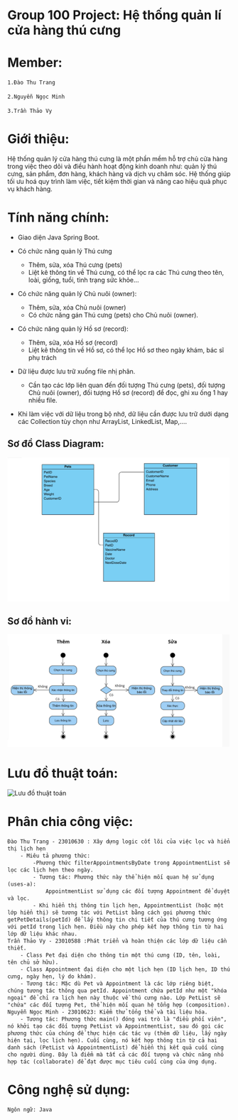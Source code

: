 # Group 100 Project: Hệ thống quản lí cửa hàng thú cưng

# Member:

	1.Đào Thu Trang 

	2.Nguyễn Ngọc Minh

	3.Trần Thảo Vy


# Giới thiệu:

   Hệ thống quản lý cửa hàng thú cưng là một phần mềm hỗ trợ chủ cửa hàng trong việc theo dõi và điều hành hoạt động kinh doanh như: quản lý thú cưng, sản phẩm, đơn hàng, khách hàng và dịch vụ chăm sóc. Hệ thống giúp tối ưu hoá quy trình làm việc, tiết kiệm thời gian và nâng cao hiệu quả phục vụ khách hàng.




# Tính năng chính:

-	Giao diện Java Spring Boot.
  
-	Có chức năng quản lý Thú cưng
  
	+  Thêm, sửa, xóa Thú cưng (pets)
	+ Liệt kê thông tin về Thú cưng, có thể lọc ra các Thú cưng theo tên, loài, giống, tuổi, tình trạng sức khỏe…

-	Có chức năng quản lý Chủ nuôi (owner):
  
	+  Thêm, sửa, xóa Chủ nuôi (owner)
	+ Có chức năng gán Thú cưng (pets) cho Chủ nuôi (owner).

-	Có chức năng quản lý Hồ sơ (record):
  
	+ Thêm, sửa, xóa Hồ sơ (record)
	+ Liệt kê thông tin về Hồ sơ, có thể lọc Hồ sơ theo ngày khám, bác sĩ phụ trách

-	Dữ liệu được lưu trữ xuống file nhị phân.
  
	+ Cần tạo các lớp liên quan đến đối tượng Thú cưng (pets), đối tượng Chủ nuôi (owner), đối tượng Hồ sơ (record) để đọc, ghi xu ống 1 hay nhiều file.

-	Khi làm việc với dữ liệu trong bộ nhớ, dữ liệu cần được lưu trữ dưới dạng các Collection tùy chọn như ArrayList, LinkedList, Map,….


## Sơ đồ Class Diagram:
<img src="images/sodoclassdiagram.jpg" alt="Sơ đồ Class Diagram" width="500"/>

## Sơ đồ hành vi:
<img src="images/sodohanhvi.jpg" alt="Sơ đồ hành vi" width="500"/>

# Lưu đồ thuật toán:
<img src="images/lưuđồ (2).png" alt="Lưu đồ thuật toán" width="500" >

# Phân chia công việc:
	Đào Thu Trang - 23010630 : Xây dựng logic cốt lõi của việc lọc và hiển thị lịch hẹn
		- Miêu tả phương thức:
			-Phương thức filterAppointmentsByDate trong AppointmentList sẽ lọc các lịch hẹn theo ngày.
			- Tương tác: Phương thức này thể hiện mối quan hệ sử dụng (uses-a):
				AppointmentList sử dụng các đối tượng Appointment để duyệt và lọc.
			- Khi hiển thị thông tin lịch hẹn, AppointmentList (hoặc một lớp hiển thị) sẽ tương tác với PetList bằng cách gọi phương thức getPetDetails(petId) để lấy thông tin chi tiết của thú cưng tương ứng với petId trong lịch hẹn. Điều này cho phép kết hợp thông tin từ hai lớp dữ liệu khác nhau.
	Trần Thảo Vy - 23010588 :Phát triển và hoàn thiện các lớp dữ liệu cần thiết.
		- Class Pet đại diện cho thông tin một thú cưng (ID, tên, loài, tên chủ sở hữu).
		- Class Appointment đại diện cho một lịch hẹn (ID lịch hẹn, ID thú cưng, ngày hẹn, lý do khám).
		- Tương tác: Mặc dù Pet và Appointment là các lớp riêng biệt, chúng tương tác thông qua petId. Appointment chứa petId như một "khóa ngoại" để chỉ ra lịch hẹn này thuộc về thú cưng nào. Lớp PetList sẽ "chứa" các đối tượng Pet, thể hiện mối quan hệ tổng hợp (composition).
	Nguyễn Ngọc Minh - 23010623: Kiểm thử tổng thể và tài liệu hóa.
		- Tương tác: Phương thức main() đóng vai trò là "điều phối viên", nó khởi tạo các đối tượng PetList và AppointmentList, sau đó gọi các phương thức của chúng để thực hiện các tác vụ (thêm dữ liệu, lấy ngày hiện tại, lọc lịch hẹn). Cuối cùng, nó kết hợp thông tin từ cả hai danh sách (PetList và AppointmentList) để hiển thị kết quả cuối cùng cho người dùng. Đây là điểm mà tất cả các đối tượng và chức năng nhỏ hợp tác (collaborate) để đạt được mục tiêu cuối cùng của ứng dụng.
# Công nghệ sử dụng:
    Ngôn ngữ: Java
